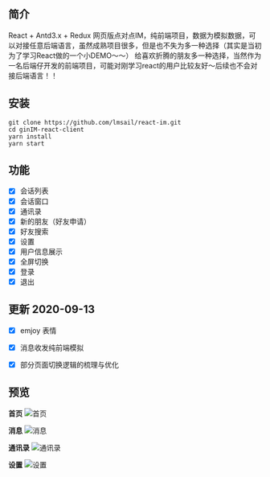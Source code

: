 ## 简介
React + Antd3.x + Redux 网页版点对点IM，纯前端项目，数据为模拟数据，可以对接任意后端语言，虽然成熟项目很多，但是也不失为多一种选择（其实是当初为了学习React做的一个小DEMO～～）
给喜欢折腾的朋友多一种选择，当然作为一名后端仔开发的前端项目，可能对刚学习react的用户比较友好～后续也不会对接后端语言！！

## 安装 

```shell
git clone https://github.com/lmsail/react-im.git
cd ginIM-react-client
yarn install  
yarn start
```

## 功能

- [x] 会话列表  
- [x] 会话窗口  
- [x] 通讯录  
- [x] 新的朋友（好友申请）  
- [x] 好友搜索  
- [x] 设置  
- [x] 用户信息展示  
- [x] 全屏切换  
- [x] 登录
- [x] 退出

## 更新 2020-09-13

- [x] emjoy 表情
- [x] 消息收发纯前端模拟
- [x] 部分页面切换逻辑的梳理与优化


## 预览

**首页**
![首页](https://github.com/lmsail/react-im/blob/master/preview/home.png)

**消息**
![消息](https://github.com/lmsail/react-im/blob/master/preview/message.png)

**通讯录**
![通讯录](https://github.com/lmsail/react-im/blob/master/preview/maillist.png)

**设置**
![设置](https://github.com/lmsail/react-im/blob/master/preview/about.png)